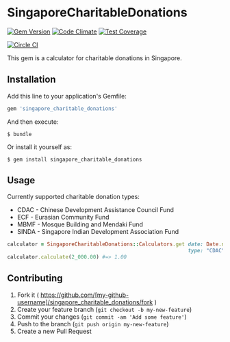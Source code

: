 # SingaporeCharitableDonations

[![Gem Version](https://badge.fury.io/rb/singapore_charitable_donations.svg)](http://badge.fury.io/rb/singapore_charitable_donations)
[![Code Climate](https://codeclimate.com/github/payrollhero/singapore_charitable_donations/badges/gpa.svg)](https://codeclimate.com/github/payrollhero/singapore_charitable_donations)
[![Test Coverage](https://codeclimate.com/github/payrollhero/singapore_charitable_donations/badges/coverage.svg)](https://codeclimate.com/github/payrollhero/singapore_charitable_donations)

[![Circle CI](https://circleci.com/gh/payrollhero/singapore_charitable_donations.png?style=badge)](https://circleci.com/gh/payrollhero/singapore_charitable_donations)

This gem is a calculator for charitable donations in Singapore.

## Installation

Add this line to your application's Gemfile:

```ruby
gem 'singapore_charitable_donations'
```

And then execute:

    $ bundle

Or install it yourself as:

    $ gem install singapore_charitable_donations

## Usage

Currently supported charitable donation types:
  * CDAC - Chinese Development Assistance Council Fund
  * ECF - Eurasian Community Fund
  * MBMF - Mosque Building and Mendaki Fund
  * SINDA - Singapore Indian Development Association Fund

```ruby
calculator = SingaporeCharitableDonations::Calculators.get date: Date.new(2014, 12, 7),
                                                           type: "CDAC"
calculator.calculate(2_000.00) #=> 1.00
```

## Contributing

1. Fork it ( https://github.com/[my-github-username]/singapore_charitable_donations/fork )
2. Create your feature branch (`git checkout -b my-new-feature`)
3. Commit your changes (`git commit -am 'Add some feature'`)
4. Push to the branch (`git push origin my-new-feature`)
5. Create a new Pull Request
